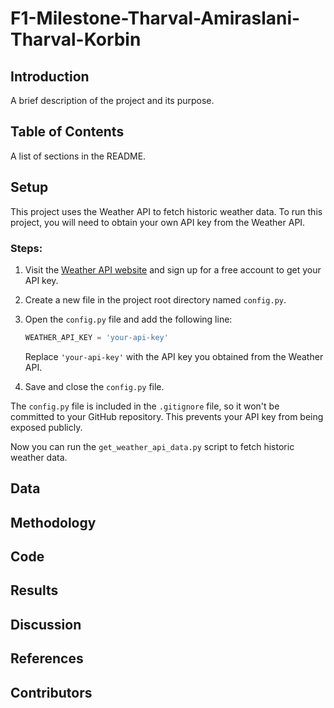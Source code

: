 # F1-Milestone-Tharval-Amiraslani-Tharval-Korbin

## Introduction
A brief description of the project and its purpose.

## Table of Contents
A list of sections in the README.

## Setup

This project uses the Weather API to fetch historic weather data. To run this project, you will need to obtain your own API key from the Weather API.

### Steps:

1. Visit the [Weather API website](https://www.weatherapi.com/) and sign up for a free account to get your API key.

2. Create a new file in the project root directory named `config.py`.

3. Open the `config.py` file and add the following line:

    ```python
    WEATHER_API_KEY = 'your-api-key'
    ```

    Replace `'your-api-key'` with the API key you obtained from the Weather API.

4. Save and close the `config.py` file.

The `config.py` file is included in the `.gitignore` file, so it won't be committed to your GitHub repository. This prevents your API key from being exposed publicly.

Now you can run the `get_weather_api_data.py` script to fetch historic weather data.

## Data

## Methodology

## Code

## Results

## Discussion

## References

## Contributors